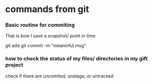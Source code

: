 # commands from git 

### Basic routine for commiting

That is bow I save a snapshot/ point in time

git add <name of the file>
git commit -m "meaninful msg"


### how to check the status of my files/ directories in my gift project 

check if there are uncomited, unstage, or untracked 

